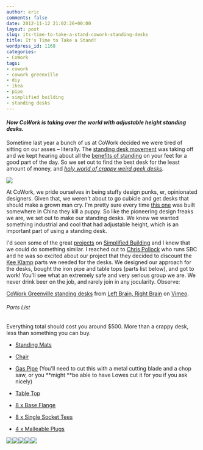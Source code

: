 ```yaml
---
author: eric
comments: false
date: 2012-11-12 21:02:26+00:00
layout: post
slug: its-time-to-take-a-stand-cowork-standing-desks
title: It's Time to Take a Stand!
wordpress_id: 1168
categories:
- CoWork
tags:
- cowork
- cowork greenville
- diy
- ikea
- pipe
- simplified building
- standing desks
---
```


#### _How CoWork is taking over the world with adjustable height standing desks._


Sometime last year a bunch of us at CoWork decided we were tired of sitting on our asses – literally. The [standing desk movement](http://www.wired.com/gadgetlab/2012/05/ditch-your-office-chair-for-a-new-standing-desk/) was taking off and we kept hearing about all the [benefits of standing](http://www.forbes.com/sites/katetaylor/2012/08/02/can-standing-desks-fight-sitting-disease/) on your feet for a good part of the day. So we set out to find the best desk for the least amount of money, and _[holy world of crappy weird geek desks](https://www.google.com/search?q=adjustable+height+standing+desks&oq=adjustable+height+standing+desks&sugexp=chrome,mod=0&sourceid=chrome&ie=UTF-8#q=adjustable+height+standing+desks&hl=en&prmd=imvns&source=univ&tbm=shop&tbo=u&sa=X&ei=xohtUM-3GYi-9QStqYGoBQ&ved=0CLwBELMY&bav=on.2,or.r_gc.r_pw.r_qf.&fp=c7e0ada04410524b&biw=1570&bih=1202)_.

[![](http://blog.theironyard.com/wp-content/uploads/2012/11/desk-chair.jpg)](http://blog.theironyard.com/2012/11/its-time-to-take-a-stand-cowork-standing-desks/desk-chair/)

At CoWork, we pride ourselves in being stuffy design punks, er, opinionated designers. Given that, we weren't about to go cubicle and get desks that should make a grown man cry. I'm pretty sure every time [this one](http://desks.dallasmidwest.com/Adjustable-Height-Hi-Lo-Carrel-45-57-J10059-Zoom.aspx) was built somewhere in China they kill a puppy. So like the pioneering design freaks we are, we set out to make our standing desks. We knew we wanted something industrial and cool that had adjustable height, which is an important part of using a standing desk.

I'd seen some of the great [projects](http://www.simplifiedbuilding.com/blog/sit-stand-work-desk-for-the-grain-mortar-studio/) on [Simplified Building](http://www.simplifiedbuilding.com/) and I knew that we could do something similar. I reached out to [Chris Pollock](http://sim.plified.com/) who runs SBC and he was so excited about our project that they decided to discount the [Kee Klamp](http://www.simplifiedbuilding.com/store/components.html) parts we needed for the desks. We designed our approach for the desks, bought the iron pipe and table tops (parts list below), and got to work! You'll see what an extremely safe and very serious group we are. We never drink beer on the job, and rarely join in any jocularity. Observe:



[CoWork Greenville standing desks](http://vimeo.com/48556381) from [Left Brain, Right Brain](http://vimeo.com/lrbrain) on [Vimeo](http://vimeo.com).


###### Parts List


Everything total should cost you around $500. More than a crappy desk, less than something you can buy.



	
  * [Standing Mats](http://www.industrialmats.net/Hog-Heaven-Fashion-Mat)

	
  * [Chair](https://www.schooloutfitters.com/catalog/product_info/pfam_id/PFAM4035/products_id/PRO3792)

	
  * [Gas Pipe](http://www.lowes.com/SearchCatalogDisplay?N=0&langId=-1&storeId=10151&catalogId=10051&Ntt=1%2F2+inch+black+iron+gas+pipe) (You'll need to cut this with a metal cutting blade and a chop saw, or you **might **be able to have Lowes cut it for you if you ask nicely)

	
  * [Table Top](http://www.ikea.com/us/en/catalog/products/50106773/)

	
  * [8 x Base Flange](http://www.simplifiedbuilding.com/store/components/kee-klamp/61-6-flange-1.html)

	
  * [8 x Single Socket Tees](http://www.simplifiedbuilding.com/store/components/kee-klamp/10-6-single-socket-tee-1.html)

	
  * [4 x Malleable Plugs](http://www.simplifiedbuilding.com/store/components/kee-klamp/84-6-malleable-plug-1.html)


[![](http://blog.theironyard.com/wp-content/uploads/2012/11/IMG_0294-e1352754486885.jpg)](http://blog.theironyard.com/2012/11/its-time-to-take-a-stand-cowork-standing-desks/img_0294/)[![](http://blog.theironyard.com/wp-content/uploads/2012/11/marco.jpg)](http://blog.theironyard.com/2012/11/its-time-to-take-a-stand-cowork-standing-desks/marco/)[![](http://blog.theironyard.com/wp-content/uploads/2012/11/sean-2.jpg)](http://blog.theironyard.com/2012/11/its-time-to-take-a-stand-cowork-standing-desks/sean-2/)[![](http://blog.theironyard.com/wp-content/uploads/2012/11/wide.jpg)](http://blog.theironyard.com/2012/11/its-time-to-take-a-stand-cowork-standing-desks/wide/)[![](http://blog.theironyard.com/wp-content/uploads/2012/11/detail.jpg)](http://blog.theironyard.com/2012/11/its-time-to-take-a-stand-cowork-standing-desks/detail/)
